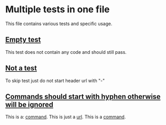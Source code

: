 # Multiple tests in one file

This file contains various tests and specific usage.

## [Empty test](- "basic")

This test does not contain any code and should still pass.

## [Not a test]("basic")

To skip test just do not start header url with "-"

## [Commands should start with hyphen otherwise will be ignored](- "basic")

This is a: [command](- "#name").
This is just a [url](someurl).
This is a [command](- "?=#name").
